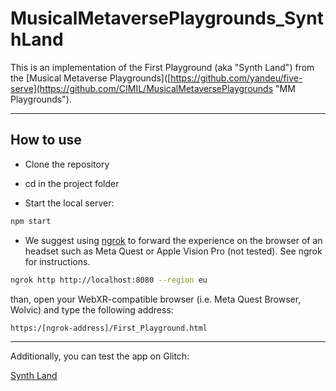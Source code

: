 # MusicalMetaversePlaygrounds_SynthLand

This is an implementation of the First Playground (aka "Synth Land") from the [Musical Metaverse Playgrounds]([https://github.com/yandeu/five-serve](https://github.com/CIMIL/MusicalMetaversePlaygrounds "MM Playgrounds").

__________________________________________________________________________________________________________________________________________

<h2>How to use</h2>

* Clone the repository

* cd in the project folder

* Start the local server:
  
```sh
npm start
```

* We suggest using [ngrok](https://ngrok.com/ "ngrok") to forward the experience on the browser of an headset such as Meta Quest or Apple Vision Pro (not tested). See ngrok for instructions.

```sh
ngrok http http://localhost:8080 --region eu
```

than, open your WebXR-compatible browser (i.e. Meta Quest Browser, Wolvic) and type the following address:

```sh
https:/[ngrok-address]/First_Playground.html
```

__________________________________________________________________________________________________________________________________________

Additionally, you can test the app on Glitch:

[Synth Land](https://ubiquitous-tattered-colossus.glitch.me "Musical Metaverse Playgrounds - Synth Land") 
